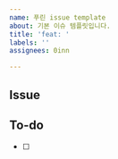```yaml
---
name: 푸린 issue template
about: 기본 이슈 템플릿입니다.
title: 'feat: '
labels: ''
assignees: 0inn

---
```


##  Issue
<!-- 이슈에 대해 간략하게 설명해주세요 -->

##  To-do
<!-- 진행할 작업에 대해 적어주세요 -->
- [ ]
